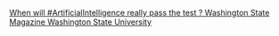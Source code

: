 [When will #ArtificialIntelligence really pass the test ?   Washington State Magazine   Washington State University](https://qi.tc/qi/112102)